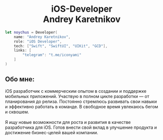 <h1 align="center">iOS-Developer <br> Andrey Karetnikov</h1>

```swift
let noychus = Developer(
    name: "Andrey Karetnikov",
    role: "iOS Developer",
    tech: ["Swift", "SwiftUI", "UIKit", "GCD"],
    links: [
        "telegram": "t.me/iconyami"
    ]
)
```

<h2>Обо мне:</h2>
iOS разработчик с коммерческим опытом в создании и поддержке мобильных приложений. Участвую в полном цикле разработки — от планирования до релиза. Постоянно стремлюсь развивать свои навыки и эффективно работать в команде. В свободное время увлекаюсь бегом и сквошем.
<br>
<br>
Я ищу новые возможности для роста и развития в качестве разработчика для iOS. Готов внести свой вклад в улучшение продукта и достижение бизнес-целей вашей компании.
<br>
<br>
